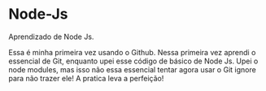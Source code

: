 # Node-Js
Aprendizado de Node Js.

Essa é minha primeira vez usando o Github.
Nessa primeira vez aprendi o essencial de Git, enquanto upei esse código de básico de Node Js.
Upei o node modules, mas isso não essa essencial tentar agora usar o Git ignore para não trazer ele!
A pratica leva a perfeição!

